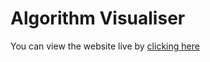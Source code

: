 # Algorithm Visualiser

You can view the website live by [clicking here](https://hassan-31x.github.io/algo-visualizer/)
